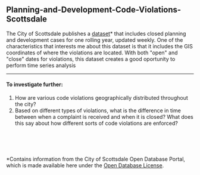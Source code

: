 ## Planning-and-Development-Code-Violations-Scottsdale

The City of Scottsdale publishes a [dataset](http://data.scottsdaleaz.gov/dataset/planning-and-development-code-violations)* that includes closed planning and development cases for one rolling year, updated weekly.  One of the characteristics that interests me about this dataset is that it includes the GIS coordinates of where the violations are located.  With both "open" and "close" dates for violations, this dataset creates a good oportunity to perform time series analysis
___
#### To investigate further:
1. How are various code violations geographically distributed throughout the city?
3. Based on different types of violations, what is the difference in time between when a complaint is received and when it is closed?  What does this say about how different sorts of code violations are enforced?
<br/>
<br/>
<br/>

*Contains information from the City of Scottsdale Open Database Portal, which is made available here under the [Open Database License](http://www.scottsdaleaz.gov/AssetFactory.aspx?did=69351).
